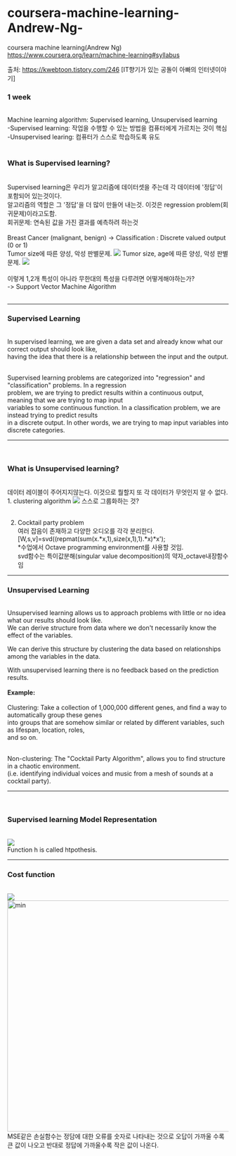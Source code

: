 # coursera-machine-learning-Andrew-Ng-
coursera machine learning(Andrew Ng)<br>
https://www.coursera.org/learn/machine-learning#syllabus
<script type="text/javascript" async
  src="https://cdnjs.cloudflare.com/ajax/libs/mathjax/2.7.5/latest.js?config=TeX-MML-AM_CHTML">
</script>


출처: https://kwebtoon.tistory.com/246 [IT향기가 있는 공돌이 아빠의 인터넷이야기]

<h3>1 week</h3><br>
Machine learning algorithm: Supervised learning, Unsupervised learning<br>
-Supervised learning: 작업을 수행할 수 있는 방법을 컴퓨터에게 가르치는 것이 핵심<br>
-Unsupervised learing: 컴퓨터가 스스로 학습하도록 유도<br>
<br>
<h3>What is Supervised learning?</h3><br>
Supervised learning은 우리가 알고리즘에 데이터셋을 주는데 각 데이터에 '정답'이 포함되어 있는것이다.<br>
알고리즘의 역할은 그 '정답'을 더 많이 만들어 내는것. 이것은 regression problem(회귀문제)이라고도함.
<br>회귀문제: 연속된 값을 가진 결과를 예측하려 하는것<br><br>
Breast Cancer (malignant, benign) -> Classification : Discrete valued output (0 or 1)<br>
Tumor size에 따른 양성, 악성 판별문제.
<img src="https://user-images.githubusercontent.com/67510613/105625656-03513800-5e6e-11eb-8c6b-490fbd461fbc.JPG">
Tumor size, age에 따른 양성, 악성 판별문제.
<img src="https://user-images.githubusercontent.com/67510613/105625741-8c686f00-5e6e-11eb-9020-b89b6efd85ed.JPG">
<br><br>
이렇게 1,2개 특성이 아니라 무한대의 특성을 다루려면 어떻게해야하는가? <br>
-> Support Vector Machine Algorithm<br><br>
<hr>
<h3>Supervised Learning</h3><br>
In supervised learning, we are given a data set and already know what our correct output should look like, <br>
having the idea that there is a relationship between the input and the output.<br><br>

Supervised learning problems are categorized into "regression" and "classification" problems. In a regression<br> problem, we are trying to predict results within a continuous output, meaning that we are trying to map input <br>
variables to some continuous function. In a classification problem, we are instead trying to predict results <br>
in a discrete output. In other words, we are trying to map input variables into discrete categories. <br>
<hr><br>


<h3>What is Unsupervised learning?</h3><br>
데이터 레이블이 주어지지않는다. 이것으로 뭘할지 또 각 데이터가 무엇인지 알 수 없다.<br>
1. clustering algorithm
<img src="https://user-images.githubusercontent.com/67510613/105629761-3b657480-5e88-11eb-95f4-b2bd4782a045.JPG">
스스로 그룹화하는 것?<br><br>


2. Cocktail party problem<br>
여러 잡음이 존재하고 다양한 오디오를 각각 분리한다.<br>
[W,s,v]=svd((repmat(sum(x.*x,1),size(x,1),1).*x)*x');<br>
*수업에서 Octave programming environment를 사용할 것임.<br>
svd함수는 특이값분해(singular value decomposition)의 약자_octave내장함수임
<hr>
<h3>Unsupervised Learning</h3><br>
Unsupervised learning allows us to approach problems with little or no idea what our results should look like. <br>
We can derive structure from data where we don't necessarily know the effect of the variables.<br>

We can derive this structure by clustering the data based on relationships among the variables in the data.<br>

With unsupervised learning there is no feedback based on the prediction results.<br>
<br>
<strong>Example:</strong><br>
<br>
Clustering: Take a collection of 1,000,000 different genes, and find a way to automatically group these genes <br>
into groups that are somehow similar or related by different variables, such as lifespan, location, roles, <br>
and so on.<br><br>

Non-clustering: The "Cocktail Party Algorithm", allows you to find structure in a chaotic environment. <br>
(i.e. identifying individual voices and music from a mesh of sounds at a cocktail party).<br>
<hr><br>
<h3>Supervised learning Model Representation</h3><br>

<img src="https://d3c33hcgiwev3.cloudfront.net/imageAssetProxy.v1/H6qTdZmYEeaagxL7xdFKxA_2f0f671110e8f7446bb2b5b2f75a8874_Screenshot-2016-10-23-20.14.58.png?expiry=1611792000000&hmac=cqtMQlTK9mMvVbM28xf7tYYXMG44sEC1AnpGz-eTrhk">
<br>Function h is called htpothesis.
<hr>
<h3>Cost function</h3><br>
<img src="https://user-images.githubusercontent.com/67510613/105865886-b5d3f700-6036-11eb-84e7-fb705c826a50.JPG">
<img width="525" alt="min" src="https://user-images.githubusercontent.com/67510613/106292445-2cb7fc80-6290-11eb-89d8-c56956e31306.PNG">
MSE같은 손실함수는 정담에 대한 오류를 숫자로 나타내는 것으로 오답이 가까울 수록 큰 값이 나오고 반대로 정답에 가까울수록 작은 값이 나온다.<br>






